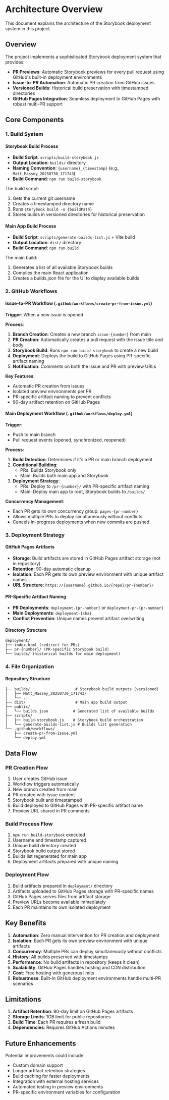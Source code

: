 # Architecture Overview

This document explains the architecture of the Storybook deployment system in this project.

## Overview

The project implements a sophisticated Storybook deployment system that provides:

- **PR Previews**: Automatic Storybook previews for every pull request using GitHub's built-in deployment environments
- **Issue-to-PR Automation**: Automatic PR creation from GitHub issues
- **Versioned Builds**: Historical build preservation with timestamped directories
- **GitHub Pages Integration**: Seamless deployment to GitHub Pages with robust multi-PR support

## Core Components

### 1. Build System

#### Storybook Build Process

- **Build Script**: `scripts/build-storybook.js`
- **Output Location**: `builds/` directory
- **Naming Convention**: `{username}_{timestamp}` (e.g., `Matt_Massey_20250730_171743`)
- **Build Command**: `npm run build-storybook`

The build script:

1. Gets the current git username
2. Creates a timestamped directory name
3. Runs `storybook build -o {buildPath}`
4. Stores builds in versioned directories for historical preservation

#### Main App Build Process

- **Build Script**: `scripts/generate-builds-list.js` + Vite build
- **Output Location**: `dist/` directory
- **Build Command**: `npm run build`

The main build:

1. Generates a list of all available Storybook builds
2. Compiles the main React application
3. Creates a builds.json file for the UI to display available builds

### 2. GitHub Workflows

#### Issue-to-PR Workflow (`.github/workflows/create-pr-from-issue.yml`)

**Trigger**: When a new issue is opened

**Process**:

1. **Branch Creation**: Creates a new branch `issue-{number}` from main
2. **PR Creation**: Automatically creates a pull request with the issue title and body
3. **Storybook Build**: Runs `npm run build-storybook` to create a new build
4. **Deployment**: Deploys the build to GitHub Pages using PR-specific artifact naming
5. **Notification**: Comments on both the issue and PR with preview URLs

**Key Features**:

- Automatic PR creation from issues
- Isolated preview environments per PR
- PR-specific artifact naming to prevent conflicts
- 90-day artifact retention on GitHub Pages

#### Main Deployment Workflow (`.github/workflows/deploy.yml`)

**Trigger**:

- Push to main branch
- Pull request events (opened, synchronized, reopened)

**Process**:

1. **Build Detection**: Determines if it's a PR or main branch deployment
2. **Conditional Building**:
   - PRs: Builds Storybook only
   - Main: Builds both main app and Storybook
3. **Deployment Strategy**:
   - PRs: Deploy to `/pr-{number}/` with PR-specific artifact naming
   - Main: Deploy main app to root, Storybook builds to `/builds/`

**Concurrency Management**:

- Each PR gets its own concurrency group: `pages-{pr-number}`
- Allows multiple PRs to deploy simultaneously without conflicts
- Cancels in-progress deployments when new commits are pushed

### 3. Deployment Strategy

#### GitHub Pages Artifacts

- **Storage**: Build artifacts are stored in GitHub Pages artifact storage (not in repository)
- **Retention**: 90-day automatic cleanup
- **Isolation**: Each PR gets its own preview environment with unique artifact names
- **URL Structure**: `https://{username}.github.io/{repo}/pr-{number}/`

#### PR-Specific Artifact Naming

- **PR Deployments**: `deployment-{pr-number}` or `deployment-pr-{pr-number}`
- **Main Deployments**: `deployment-{sha}`
- **Conflict Prevention**: Unique names prevent artifact overwriting

#### Directory Structure

```
deployment/
├── index.html (redirect for PRs)
├── pr-{number}/ (PR-specific Storybook build)
└── builds/ (historical builds for main deployment)
```

### 4. File Organization

#### Repository Structure

```
├── builds/                    # Storybook build outputs (versioned)
│   ├── Matt_Massey_20250730_171743/
│   └── ...
├── dist/                      # Main app build output
├── public/
│   └── builds.json           # Generated list of available builds
├── scripts/
│   ├── build-storybook.js    # Storybook build orchestration
│   └── generate-builds-list.js # Builds list generation
└── .github/workflows/
    ├── create-pr-from-issue.yml
    └── deploy.yml
```

## Data Flow

### PR Creation Flow

1. User creates GitHub issue
2. Workflow triggers automatically
3. New branch created from main
4. PR created with issue content
5. Storybook built and timestamped
6. Build deployed to GitHub Pages with PR-specific artifact name
7. Preview URL shared in PR comments

### Build Process Flow

1. `npm run build-storybook` executed
2. Username and timestamp captured
3. Unique build directory created
4. Storybook build output stored
5. Builds list regenerated for main app
6. Deployment artifacts prepared with unique naming

### Deployment Flow

1. Build artifacts prepared in `deployment/` directory
2. Artifacts uploaded to GitHub Pages storage with PR-specific names
3. GitHub Pages serves files from artifact storage
4. Preview URLs become available immediately
5. Each PR maintains its own isolated deployment

## Key Benefits

1. **Automation**: Zero manual intervention for PR creation and deployment
2. **Isolation**: Each PR gets its own preview environment with unique artifacts
3. **Concurrency**: Multiple PRs can deploy simultaneously without conflicts
4. **History**: All builds preserved with timestamps
5. **Performance**: No build artifacts in repository (keeps it clean)
6. **Scalability**: GitHub Pages handles hosting and CDN distribution
7. **Cost**: Free hosting with generous limits
8. **Robustness**: Built-in GitHub deployment environments handle multi-PR scenarios

## Limitations

1. **Artifact Retention**: 90-day limit on GitHub Pages artifacts
2. **Storage Limits**: 1GB limit for public repositories
3. **Build Time**: Each PR requires a fresh build
4. **Dependencies**: Requires GitHub Actions minutes

## Future Enhancements

Potential improvements could include:

- Custom domain support
- Longer artifact retention strategies
- Build caching for faster deployments
- Integration with external hosting services
- Automated testing in preview environments
- PR-specific environment variables for configuration
